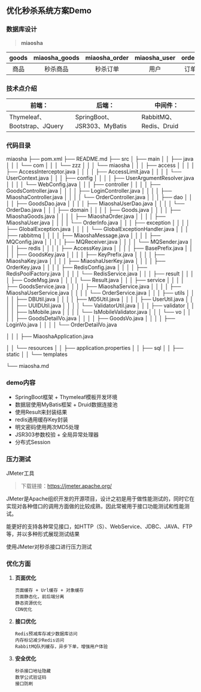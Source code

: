 ## 优化秒杀系统方案Demo

### 数据库设计

> **miaosha**

| goods | miaosha_goods | miaosha_order | miaosha_user | order_info |
| :---: | :-----------: | :-----------: | :----------: | :--------: |
| 商品  |   秒杀商品    |   秒杀订单    |     用户     |  订单信息  |

### 技术点介绍

| 前端：                       | 后端：                      | 中间件：               |
| ---------------------------- | --------------------------- | ---------------------- |
| Thymeleaf、Bootstrap、JQuery | SpringBoot、JSR303、MyBatis | RabbitMQ、Redis、Druid |

### 代码目录

miaosha
├── pom.xml
├── README.md
├── src
│   ├── main
│   │   ├── java
│   │   │   └── com
│   │   │       └── zzz
│   │   │           └── miaosha
│   │   │               ├── access
│   │   │               │   ├── AccessInterceptor.java
│   │   │               │   ├── AccessLimit.java
│   │   │               │   └── UserContext.java
│   │   │               ├── config
│   │   │               │   ├── UserArgumentResolver.java
│   │   │               │   └── WebConfig.java
│   │   │               ├── controller
│   │   │               │   ├── GoodsController.java
│   │   │               │   ├── LoginController.java
│   │   │               │   ├── MiaoshaController.java
│   │   │               │   └── OrderController.java
│   │   │               ├── dao
│   │   │               │   ├── GoodsDao.java
│   │   │               │   ├── MiaoshaUserDao.java
│   │   │               │   └── OrderDao.java
│   │   │               ├── domain
│   │   │               │   ├── Goods.java
│   │   │               │   ├── MiaoshaGoods.java
│   │   │               │   ├── MiaoshaOrder.java
│   │   │               │   ├── MiaoshaUser.java
│   │   │               │   └── OrderInfo.java
│   │   │               ├── exception
│   │   │               │   ├── GlobalException.java
│   │   │               │   └── GlobalExceptionHandler.java
│   │   │               ├── rabbitmq
│   │   │               │   ├── MiaoshaMessage.java
│   │   │               │   ├── MQConfig.java
│   │   │               │   ├── MQReceiver.java
│   │   │               │   └── MQSender.java
│   │   │               ├── redis
│   │   │               │   ├── AccessKey.java
│   │   │               │   ├── BasePrefix.java
│   │   │               │   ├── GoodsKey.java
│   │   │               │   ├── KeyPrefix.java
│   │   │               │   ├── MiaoshaKey.java
│   │   │               │   ├── MiaoshaUserKey.java
│   │   │               │   ├── OrderKey.java
│   │   │               │   ├── RedisConfig.java
│   │   │               │   ├── RedisPoolFactory.java
│   │   │               │   └── RedisService.java
│   │   │               ├── result
│   │   │               │   ├── CodeMsg.java
│   │   │               │   └── Result.java
│   │   │               ├── service
│   │   │               │   ├── GoodsService.java
│   │   │               │   ├── MiaoshaService.java
│   │   │               │   ├── MiaoshaUserService.java
│   │   │               │   └── OrderService.java
│   │   │               ├── utils
│   │   │               │   ├── DBUtil.java
│   │   │               │   ├── MD5Util.java
│   │   │               │   ├── UserUtil.java
│   │   │               │   ├── UUIDUtil.java
│   │   │               │   └── ValidatorUtil.java
│   │   │               ├── validator
│   │   │               │   ├── IsMobile.java
│   │   │               │   └── IsMobileValidator.java
│   │   │               └── vo
│   │   │               │   ├── GoodsDetailVo.java
│   │   │               │   ├── GoodsVo.java
│   │   │               │   ├── LoginVo.java
│   │   │               │   └── OrderDetailVo.java

│   │   │               ├── MiaoshaApplication.java

│   │   └── resources
│   │       ├── application.properties
│   │       ├── sql
│   │       ├── static
│   │       └── templates

└── miaosha.md

### demo内容

- SpringBoot框架 + Thymeleaf模板开发环境
- 数据层使用MyBatis框架 + Druid数据连接池
- 使用Result来封装结果
- redis通用缓存Key封装
- 明文密码使用两次MD5处理
- JSR303参数校验 + 全局异常处理器
- 分布式Session

### 压力测试

JMeter工具

> 下载链接：https://jmeter.apache.org/

JMeter是Apache组织开发的开源项目，设计之初是用于做性能测试的，同时它在实现对各种借口的调用方面做的比较成熟，因此常被用于接口功能测试和性能测试。

能更好的支持各种常见接口，如HTTP（S）、WebService、JDBC、JAVA、FTP等，并以多种形式展现测试结果

使用JMeter对秒杀接口进行压力测试

### 优化方面

1. **页面优化**

   ```
   页面缓存 + Url缓存 + 对象缓存
   页面静态化，前后端分离
   静态资源优化
   CDN优化
   ```

2. **接口优化**

   ```
   Redis预减库存减少数据库访问
   内存标记减少Redis访问
   RabbitMQ队列缓存，异步下单，增强用户体验
   ```

3. **安全优化**

   ```
   秒杀接口地址隐藏
   数学公式验证码
   接口防刷
   ```

